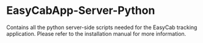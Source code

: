 # EasyCabApp-Server-Python

Contains all the python server-side scripts needed for the EasyCab tracking application. Please refer to the installation manual for more information.